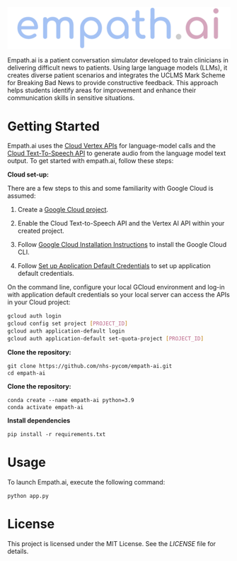 <p align="center">
  <img src="static/images/logo.png" alt="empath.ai">
</p>

Empath.ai is a patient conversation simulator developed to train clinicians in delivering difficult news to patients. Using large language models (LLMs), it creates diverse patient scenarios and integrates the UCLMS Mark Scheme for Breaking Bad News to provide constructive feedback. This approach helps students identify areas for improvement and enhance their communication skills in sensitive situations.

# Getting Started
Empath.ai uses the [Cloud Vertex APIs](https://cloud.google.com/vertex-ai) for language-model calls and the [Cloud Text-To-Speech API](https://cloud.google.com/text-to-speech) to generate audio from the language model text output.
To get started with empath.ai, follow these steps:

**Cloud set-up:**

There are a few steps to this and some familiarity with Google Cloud is assumed:

1. Create a [Google Cloud project](https://cloud.google.com/cloud-console). 

2. Enable the Cloud Text-to-Speech API and the Vertex AI API within your created project.

3. Follow [Google Cloud Installation Instructions](https://cloud.google.com/sdk/docs/install) to install the Google Cloud CLI.

4. Follow [Set up Application Default Credentials](https://cloud.google.com/docs/authentication/provide-credentials-adc) to set up application default credentials.

On the command line, configure your local GCloud environment and log-in with application default credentials so your local server can access the APIs in your Cloud project:

```sh
gcloud auth login
gcloud config set project [PROJECT_ID]
gcloud auth application-default login
gcloud auth application-default set-quota-project [PROJECT_ID]
```

**Clone the repository:**
```
git clone https://github.com/nhs-pycom/empath-ai.git
cd empath-ai
```

**Clone the repository:**
```
conda create --name empath-ai python=3.9
conda activate empath-ai
```

**Install dependencies**
```
pip install -r requirements.txt
```

# Usage
To launch Empath.ai, execute the following command:
```
python app.py
```

# License
This project is licensed under the MIT License. See the *LICENSE* file for details.
